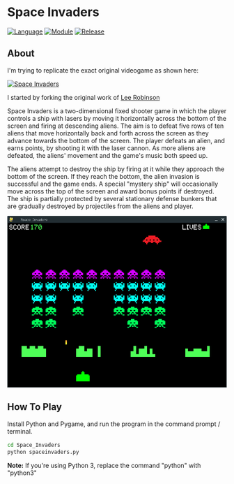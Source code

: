Space Invaders
===========

[![Language](https://img.shields.io/badge/language-python-blue.svg?style=flat
)](https://www.python.org)
[![Module](https://img.shields.io/badge/module-pygame-brightgreen.svg?style=flat
)](http://www.pygame.org/news.html)
[![Release](https://img.shields.io/badge/release-v1.0-orange.svg?style=flat
)](http://www.leejamesrobinson.com/space-invaders.html)

About
-----
I'm trying to replicate the exact original videogame as shown here:

[![Space Invaders](http://img.youtube.com/vi/b5LZyAjcqQs/0.jpg)](https://www.youtube.com/watch?v=b5LZyAjcqQs)

I started by forking the original work of [Lee Robinson](mailto:lrobinson2011@gmail.com)


Space Invaders is a two-dimensional fixed shooter game in which the player controls a ship with lasers by moving it horizontally
across the bottom of the screen and firing at descending aliens. The aim is to defeat five rows of ten aliens that move
horizontally back and forth across the screen as they advance towards the bottom of the screen. The player defeats an alien,
and earns points, by shooting it with the laser cannon. As more aliens are defeated, the aliens' movement and the game's music
both speed up. 

The aliens attempt to destroy the ship by firing at it while they approach the bottom of the screen. If they reach the bottom,
the alien invasion is successful and the game ends. A special "mystery ship" will occasionally move across the top of the
screen and award bonus points if destroyed. The ship is partially protected by several stationary defense bunkers that are
gradually destroyed by projectiles from the aliens and player.

![](./screenshots/game.png)

How To Play
----
Install Python and Pygame, and run the program in the command prompt / terminal.
 ``` bash
cd Space_Invaders
python spaceinvaders.py
 ```
 **Note:** If you're using Python 3, replace the command "python" with "python3"
